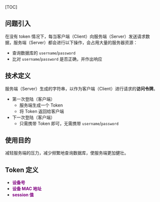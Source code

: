 <!-- @title: 【Test】何为 Token？ -->
<!-- @date: 2021-10-29 18:13:21 -->
<!-- @author: Zhang Jinbao -->
<!-- Table of Content -->

[TOC]



## 问题引入

在没有 token 情况下，每当客户端（Client）向服务端（Server）发送请求数据，服务端（Server）都会进行以下操作，会占用大量的服务器资源：

- 查询数据库的 `username`/`password`
- 比对 `username`/`password` 是否正确，并作出响应



## 技术定义

服务端（Server）生成的字符串，以作为客户端（Client）进行请求的**访问令牌**。

- 第一次登陆（客户端）
  - 服务端生成一个 Token
  - 将 Token 返回给客户端
- 下一次登陆（客户端）
  - 只需携带 Token 即可，无需携带 `username`/`password`



## 使用目的

减轻服务端的压力，减少频繁地查询数据库，使服务端更加健壮。



## Token 定义

- <font color="purple">**设备号**</font>
- <font color="purple">**设备 MAC 地址**</font>
- <font color="purple">**session 值**</font>